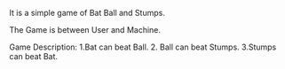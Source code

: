 It is a simple game of Bat Ball and Stumps.

The Game is between User and Machine.

Game Description:
    1.Bat can beat Ball.
    2. Ball can beat Stumps.
    3.Stumps can beat Bat.
